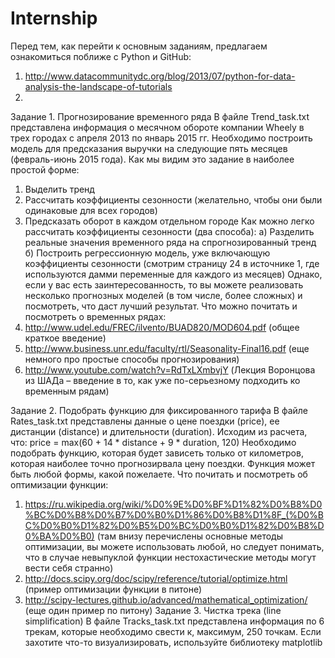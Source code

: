 # Internship
Перед тем, как перейти к основным заданиям, предлагаем ознакомиться поближе с Python и GitHub:
1)	http://www.datacommunitydc.org/blog/2013/07/python-for-data-analysis-the-landscape-of-tutorials
2)	
Задание 1. Прогнозирование временного ряда
В файле Trend_task.txt представлена информация о месячном обороте компании Wheely в трех городах с апреля 2013 по январь 2015 гг. Необходимо построить модель для предсказания выручки на следующие пять месяцев (февраль-июнь 2015 года).
Как мы видим это задание в наиболее простой форме:
1)	Выделить тренд
2)	Рассчитать коэффициенты сезонности (желательно, чтобы они были одинаковые для всех городов)
3)	Предсказать оборот в каждом отдельном городе
Как можно легко рассчитать коэффициенты сезонности (два способа):
а) Разделить реальные значения временного ряда на спрогнозированный тренд
б) Построить регрессионную модель, уже включающую коэффициенты сезонности (смотрим страницу 24 в источнике 1, где используются дамми переменные для каждого из месяцев)
Однако, если у вас есть заинтересованность, то вы можете реализовать несколько прогнозных моделей (в том числе, более сложных) и посмотреть, что даст лучший результат.
Что можно почитать и посмотреть о временных рядах:
1)	http://www.udel.edu/FREC/ilvento/BUAD820/MOD604.pdf (общее краткое введение)
2)	http://www.business.unr.edu/faculty/rtl/Seasonality-Final16.pdf (еще немного про простые способы прогнозирования)
3)	http://www.youtube.com/watch?v=RdTxLXmbvjY (Лекция Воронцова из ШАДа – введение в то, как уже по-серьезному подходить ко временным рядам)

Задание 2. Подобрать функцию для фиксированного тарифа
	В файле Rates_task.txt представлены данные о цене поездки (price), ее дистанции (distance) и длительности (duration). Исходим из расчета, что:
price = max(60 + 14 * distance + 9 * duration, 120)
Необходимо подобрать функцию, которая будет зависеть только от километров, которая наиболее точно прогнозирвала цену поездки.
Функция может быть любой формы, какой пожелаете.
Что почитать и посмотреть об оптимизации функции:
1)	https://ru.wikipedia.org/wiki/%D0%9E%D0%BF%D1%82%D0%B8%D0%BC%D0%B8%D0%B7%D0%B0%D1%86%D0%B8%D1%8F_(%D0%BC%D0%B0%D1%82%D0%B5%D0%BC%D0%B0%D1%82%D0%B8%D0%BA%D0%B0) (там внизу перечислены основные методы оптимизации, вы можете использовать любой, но следует понимать, что в случае невыпуклой функции нестохастические методы могут вести себя странно)
2)	http://docs.scipy.org/doc/scipy/reference/tutorial/optimize.html (пример оптимизации функции в питоне)
3)	http://scipy-lectures.github.io/advanced/mathematical_optimization/ (еще один пример по питону)
Задание 3. Чистка трека (line simplification)
	В файле Tracks_task.txt представлена информация по 6 трекам, которые необходимо свести к, максимум, 250 точкам.
Если захотите что-то визуализировать, используйте библиотеку matplotlib
